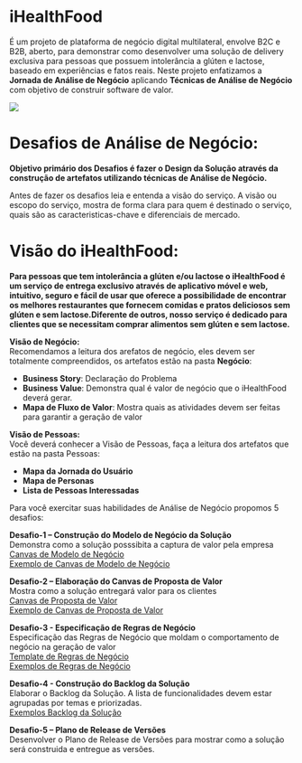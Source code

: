 # iHealthFood
É um projeto de plataforma de negócio digital multilateral, envolve B2C e B2B, aberto, para demonstrar como desenvolver uma solução de delivery exclusiva para pessoas que possuem intolerância a glúten e lactose, baseado em experiências e fatos reais. Neste projeto enfatizamos a **Jornada de Análise de Negócio** aplicando **Técnicas de Análise de Negócio** com objetivo de construir software de valor.

![](http://www.etecnologia.com.br/images/fars/banner-ihealthfood.png)
# Desafios de Análise de Negócio:
**Objetivo primário dos Desafios é fazer o Design da Solução através da construção de artefatos utilizando técnicas de Análise de Negócio.** 

Antes de fazer os desafios leia e entenda a visão do serviço. A visão ou escopo do serviço, mostra de forma clara para quem é destinado o serviço, quais são as caracteristicas-chave e diferenciais de mercado. 
# Visão do iHealthFood:
**Para pessoas que tem intolerância a glúten e/ou lactose o iHealthFood é um serviço de entrega exclusivo através de aplicativo móvel e web, intuitivo, seguro e fácil de usar que oferece a possibilidade de encontrar os melhores restaurantes que fornecem comidas e pratos deliciosos sem glúten e sem lactose.Diferente de outros, nosso serviço é dedicado para clientes que se necessitam comprar alimentos sem glúten e sem lactose.**

**Visão de Negócio:** <BR>
Recomendamos a leitura dos arefatos de negócio, eles devem ser totalmente compreendidos, os artefatos estão na pasta __Negócio__:

- **Business Story**: Declaração do Problema 
- **Business Value**: Demonstra qual é valor de negócio que o iHealthFood deverá gerar.
- **Mapa de Fluxo de Valor**: Mostra quais as atividades devem ser feitas para garantir a geração de valor

**Visão de Pessoas:** <BR>
Você deverá conhecer a Visão de Pessoas, faça a leitura dos artefatos que estão na pasta Pessoas: <BR>
- **Mapa da Jornada do Usuário**
- **Mapa de Personas**
- **Lista de Pessoas Interessadas**

Para você exercitar suas habilidades de Análise de Negócio propomos 5 desafios: 

**Desafio-1 – Construção do Modelo de Negócio da Solução**<BR>
Demonstra como a solução posssibita a captura de valor pela empresa<BR>
[Canvas de Modelo de Negócio](http://www.etecnologia.com.br/jornada/projeto-ihf/CanvasdeModelodeNegóciov1.pdf)<BR>
[Exemplo de Canvas de Modelo de Negócio](http://www.etecnologia.com.br/jornada/projeto-ihf/CanvasdeModelodeNegócioExemplov1.pdf)<BR>

**Desafio-2 – Elaboração do Canvas de Proposta de Valor**<BR> 
Mostra como a solução entregará valor para os clientes<BR>
[Canvas de Proposta de Valor](http://www.etecnologia.com.br/jornada/projeto-ihf/CanvasdaPropostadeValorv1.pdf)<BR>
[Exemplo de Canvas de Proposta de Valor](http://www.etecnologia.com.br/jornada/projeto-ihf/CanvasdaPropostadeValorExemplov1.pdf)<BR>

**Desafio-3 - Especificação de Regras de Negócio**<BR>
Especificação das Regras de Negócio que moldam o comportamento de negócio na geração de valor<BR>
[Template de Regras de Negócio](http://www.etecnologia.com.br/jornada/projeto-ihf/RegrasdeNegocioTemplatev1.pdf) <BR>
[Exemplos de Regras de Negócio](http://www.etecnologia.com.br/jornada/projeto-ihf/RegrasdeNegocioExemplos.pdf)<BR>

**Desafio-4 - Construção do Backlog da Solução**<BR>
Elaborar o Backlog da Solução. A lista de funcionalidades devem estar agrupadas por temas e priorizadas. <BR>
[Exemplos Backlog da Solução](http://www.etecnologia.com.br/jornada/projeto-ihf/BacklogdoServiçoExemplov3.1.pdf)<BR>

**Desafio-5 – Plano de Release de Versões**<BR>
Desenvolver o Plano de Release de Versões para mostrar como a solução será construida e entregue as versões.
